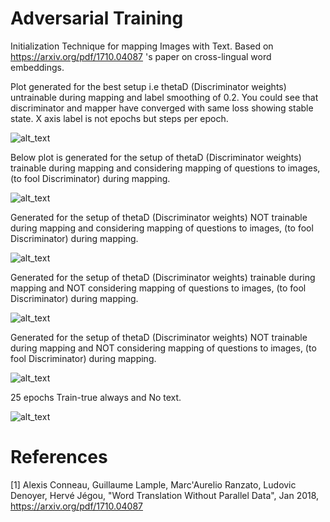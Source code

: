 # Adversarial Training
Initialization Technique for mapping Images with Text. Based on https://arxiv.org/pdf/1710.04087 's paper on cross-lingual word embeddings.

Plot generated for the best setup i.e thetaD (Discriminator weights) untrainable during mapping and label smoothing of 0.2. You could see that discriminator and mapper have converged with same loss showing stable state. 
X axis label is not epochs but steps per epoch.

![alt_text](https://github.com/Murali81/Question-Relevance-in-Visual-QA/blob/master/Adversarial%20Training/Plots/epochs_50/train_thetaD_NoTextGen_256BZ_0.2smooth.png)

Below plot is generated for the setup of thetaD (Discriminator weights) trainable during mapping and considering mapping of questions to images, (to fool Discriminator) during mapping.

![alt_text](https://github.com/Murali81/Question-Relevance-in-Visual-QA/blob/master/Adversarial%20Training/Plots/epochs_35/plot_loss_trainD_always_true_textGen.PNG)

Generated for the setup of thetaD (Discriminator weights) NOT trainable during mapping and considering mapping of questions to images, (to fool Discriminator) during mapping.

![alt_text](https://github.com/Murali81/Question-Relevance-in-Visual-QA/blob/master/Adversarial%20Training/Plots/epochs_35/plot_loss_trainD_always_False_textGen.PNG)

Generated for the setup of thetaD (Discriminator weights) trainable during mapping and NOT considering mapping of questions to images, (to fool Discriminator) during mapping.

![alt_text](https://github.com/Murali81/Question-Relevance-in-Visual-QA/blob/master/Adversarial%20Training/Plots/epochs_35/plot_loss_trainD_True_NOtextGen.PNG)

Generated for the setup of thetaD (Discriminator weights) NOT trainable during mapping and NOT considering mapping of questions to images, (to fool Discriminator) during mapping.

![alt_text](https://github.com/Murali81/Question-Relevance-in-Visual-QA/blob/master/Adversarial%20Training/Plots/epochs_35/plot_loss_trainD_False_NOtextGen.PNG)


25 epochs Train-true always and No text.

![alt_text](https://github.com/Murali81/Question-Relevance-in-Visual-QA/blob/master/Adversarial%20Training/Plots/epochs_25/train_thetaD_NoTextGen.png)

# References

[1] Alexis Conneau, Guillaume Lample, Marc'Aurelio Ranzato, Ludovic Denoyer, Hervé Jégou, "Word Translation Without Parallel Data", Jan 2018, https://arxiv.org/pdf/1710.04087
